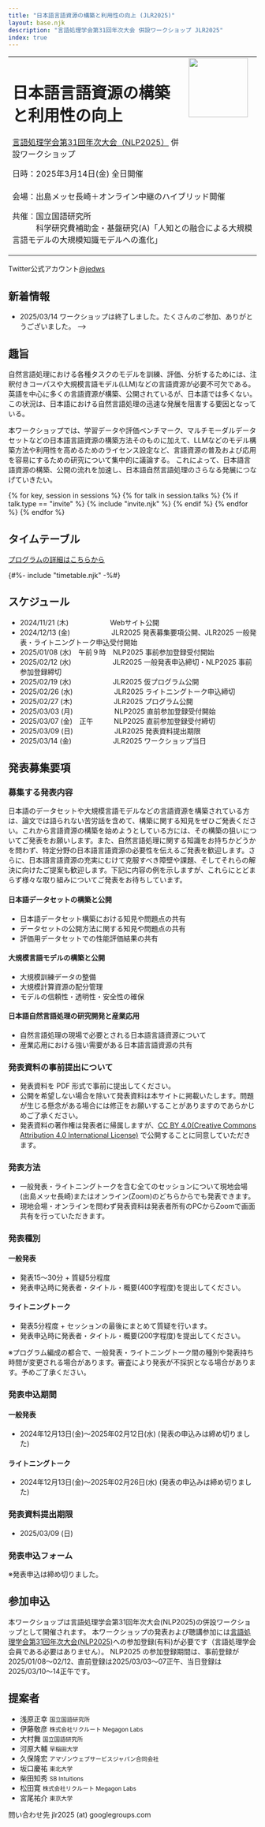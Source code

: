 ```yaml
---
title: "日本語言語資源の構築と利用性の向上 (JLR2025)"
layout: base.njk
description: "言語処理学会第31回年次大会 併設ワークショップ JLR2025"
index: true
---
```


<table><tr><td>
<h1>日本語言語資源の構築と利用性の向上</h1>
<a href="https://www.anlp.jp/nlp2025/">言語処理学会第31回年次大会（NLP2025）</a> 併設ワークショップ

日時：2025年3月14日(金) 全日開催
</td><td style="vertical-align:top;">
  <img src="https://jedworkshop.github.io/JLR2025/img/icon.png" style="width:120px;">  
</td>
</tr><tr><td colspan="2">
会場：出島メッセ長崎＋オンライン中継のハイブリッド開催  

共催：国立国語研究所<br/>
　　　科学研究費補助金・基盤研究(A)「人知との融合による大規模言語モデルの大規模知識モデルへの進化」
</td></tr></table>

<div class="twitter_info">
  <div class="accoutn">Twitter公式アカウント<a href="https://twitter.com/jedws" target="_blank" rel="noreferrer">@jedws</a></div>
</div>

## 新着情報

<!--
- 2024/11/15 JLR2025公式Webサイトをオープンしました。
- 2024/12/13 発表募集要項と一般発表・ライトニングトーク申込受付ページを公開しました
- 2025/02/12 一般発表の申込みを締め切りました
- 2025/02/27 [プログラム](./program/)と[招待講演](./program/#午前＜２＞)の詳細を公開しました
- 2025/03/10 [プログラム](./program/)に発表資料を公開しました
- 2025/03/13 [プログラム](./program/)に招待講演資料を公開しました
-->
- 2025/03/14 ワークショップは終了しました。たくさんのご参加、ありがとうございました。
-->

## 趣旨

自然言語処理における各種タスクのモデルを訓練、評価、分析するためには、注釈付きコーパスや大規模言語モデル(LLM)などの言語資源が必要不可欠である。
英語を中心に多くの言語資源が構築、公開されているが、日本語では多くない。
この状況は、日本語における自然言語処理の迅速な発展を阻害する要因となっている。

本ワークショップでは、学習データや評価ベンチマーク、マルチモーダルデータセットなどの日本語言語資源の構築方法そのものに加えて、LLMなどのモデル構築方法や利用性を高めるためのライセンス設定など、言語資源の普及および応用を容易にするための研究について集中的に議論する。
これによって、日本語言語資源の構築、公開の流れを加速し、日本語自然言語処理のさらなる発展につなげていきたい。

{% for key, session in sessions %}
{% for talk in session.talks %}
  {% if talk.type == "invite" %}
  {% include "invite.njk" %}
  {% endif %}
{% endfor %}
{% endfor %}

## タイムテーブル

[プログラムの詳細はこちらから](program)

{#%- include "timetable.njk" -%#}

## スケジュール

- <span class="expired">2024/11/21 (木)　　　　　　Webサイト公開</span>
- <span class="expired">2024/12/13 (金)　　　　　　JLR2025 発表募集要項公開、JLR2025 一般発表・ライトニングトーク申込受付開始</span>
- <span class="expired">2025/01/08 (水)　午前９時　NLP2025 事前参加登録受付開始</span>
- <span class="expired">2025/02/12 (水)　　　　　　JLR2025 一般発表申込締切・NLP2025 事前参加登録締切</span>
- <span class="expired">2025/02/19 (水)　　　　　　JLR2025 仮プログラム公開</span>
- <span class="expired">2025/02/26 (水)　　　　　　JLR2025 ライトニングトーク申込締切</span>
- <span class="expired">2025/02/27 (木)　　　　　　JLR2025 プログラム公開</span>
- <span class="expired">2025/03/03 (月)　　　　　　NLP2025 直前参加登録受付開始</span>
- <span class="expired">2025/03/07 (金)　正午　　　NLP2025 直前参加登録受付締切</span>
- <span class="expired">2025/03/09 (日)　　　　　　JLR2025 発表資料提出期限</span>
- <span class="expired">2025/03/14 (金)　　　　　　JLR2025 ワークショップ当日</span>

## 発表募集要項

### 募集する発表内容

日本語のデータセットや大規模言語モデルなどの言語資源を構築されている方は、論文では語られない苦労話を含めて、構築に関する知見をぜひご発表ください。これから言語資源の構築を始めようとしている方には、その構築の狙いについてご発表をお願いします。また、自然言語処理に関する知識をお持ちかどうかを問わず、特定分野の日本語言語資源の必要性を伝えるご発表を歓迎します。さらに、日本語言語資源の充実にむけて克服すべき障壁や課題、そしてそれらの解決に向けたご提案も歓迎します。下記に内容の例を示しますが、これらにとどまらず様々な取り組みについてご発表をお待ちしています。

#### 日本語データセットの構築と公開

- 日本語データセット構築における知見や問題点の共有
- データセットの公開方法に関する知見や問題点の共有
- 評価用データセットでの性能評価結果の共有

#### 大規模言語モデルの構築と公開

- 大規模訓練データの整備
- 大規模計算資源の配分管理
- モデルの信頼性・透明性・安全性の確保

#### 日本語自然言語処理の研究開発と産業応用

- 自然言語処理の現場で必要とされる日本語言語資源について
- 産業応用における強い需要がある日本語言語資源の共有

### 発表資料の事前提出について

- 発表資料を PDF 形式で事前に提出してください。
- 公開を希望しない場合を除いて発表資料は本サイトに掲載いたします。問題が生じる懸念がある場合には修正をお願いすることがありますのであらかじめご了承ください。
- 発表資料の著作権は発表者に帰属しますが、[CC BY 4.0(Creative Commons Attribution 4.0 International License)](https://creativecommons.org/licenses/by/4.0/deed.ja) で公開することに同意していただきます。

### 発表方法

- 一般発表・ライトニングトークを含む全てのセッションについて現地会場(出島メッセ長崎)またはオンライン(Zoom)のどちらからでも発表できます。
- 現地会場・オンラインを問わず発表資料は発表者所有のPCからZoomで画面共有を行っていただきます。

### 発表種別

#### 一般発表

- 発表15〜30分 + 質疑5分程度
- 発表申込時に発表者・タイトル・概要(400字程度)を提出してください。

#### ライトニングトーク

- 発表5分程度 + セッションの最後にまとめて質疑を行います。
- 発表申込時に発表者・タイトル・概要(200字程度)を提出してください。

※プログラム編成の都合で、一般発表・ライトニングトーク間の種別や発表持ち時間が変更される場合があります。審査により発表が不採択となる場合があります。予めご了承ください。

### 発表申込期間

#### 一般発表

- <span class="expired">2024年12月13日(金)～2025年02月12日(水)</span> (発表の申込みは締め切りました)

#### ライトニングトーク

- <span class="expired">2024年12月13日(金)～2025年02月26日(水)</span> (発表の申込みは締め切りました)

### 発表資料提出期限

- 2025/03/09 (日)

### 発表申込フォーム

※発表申込は締め切りました。

<!--
[こちらのGoogleフォーム](https://docs.google.com/forms/d/e/1FAIpQLSdg2riS-JyaA3yfWoVxPcC2snTVg5iZxplOAI6o96qHkaVVfQ/viewform)に必要事項を記入して送信してください。

※発表受付時に確認メールは送信されません。後日、登録いただいたメールアドレス宛に案内メールを送信いたします。
-->

## 参加申込

本ワークショップは言語処理学会第31回年次大会(NLP2025)の併設ワークショップとして開催されます。
本ワークショップの発表および聴講参加には[言語処理学会第31回年次大会(NLP2025)](https://www.anlp.jp/nlp2025/)への参加登録(有料)が必要です（言語処理学会会員である必要はありません）。
NLP2025 の参加登録期間は、事前登録が2025/01/08〜02/12、直前登録は2025/03/03〜07正午、当日登録は2025/03/10〜14正午です。

## 提案者

- 浅原正幸 <small>国立国語研究所</small>
- 伊藤敬彦 <small>株式会社リクルート Megagon Labs</small>
- 大村舞 <small>国立国語研究所</small>
- 河原大輔 <small>早稲田大学</small>
- 久保隆宏 <small>アマゾンウェブサービスジャパン合同会社</small>
- 坂口慶祐 <small>東北大学</small>
- 柴田知秀 <small>SB Intuitions</small>
- 松田寛 <small>株式会社リクルート Megagon Labs</small>
- 宮尾祐介 <small>東京大学</small>

問い合わせ先 jlr2025 (at) googlegroups.com
